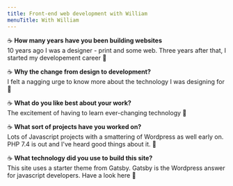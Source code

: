 ```yaml
---
title: Front-end web development with William
menuTitle: With William
---
```



:coffee: **How many years have you been building websites**
<br />10 years ago I was a designer - print and some web. Three years after that, I started my developement career :speech_balloon:

:coffee: **Why the change from design to development?**
<br />I felt a nagging urge to know more about the technology I was designing for :speech_balloon:

:coffee: **What do you like best about your work?**
<br />The excitement of having to learn ever-changing technology :speech_balloon:

:coffee: **What sort of projects have you worked on?**
<br />Lots of Javascript projects with a smattering of Wordpress as well early on. PHP 7.4 is out and I've heard good things about it. :speech_balloon:

:coffee: **What technology did you use to build this site?**
<br />This site uses a starter theme from Gatsby. Gatsby is the Wordpress answer for javascript developers. Have a look here
:speech_balloon:
